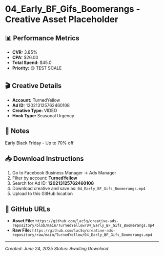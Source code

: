 # 04_Early_BF_Gifs_Boomerangs - Creative Asset Placeholder

## 📊 **Performance Metrics**
- **CVR:** 3.85%
- **CPA:** $26.00
- **Total Spend:** $45.0
- **Priority:** 🟡 TEST SCALE

## 🎬 **Creative Details**
- **Account:** TurnedYellow
- **Ad ID:** 120213125762460108
- **Creative Type:** VIDEO
- **Hook Type:** Seasonal Urgency

## 📝 **Notes**
Early Black Friday - Up to 70% off

## 📥 **Download Instructions**
1. Go to Facebook Business Manager → Ads Manager
2. Filter by account: **TurnedYellow**
3. Search for Ad ID: **120213125762460108**
4. Download creative and save as: `04_Early_BF_Gifs_Boomerangs.mp4`
5. Upload to this GitHub location

## 🔗 **GitHub URLs**
- **Asset File:** `https://github.com/lac5q/creative-ads-repository/blob/main/TurnedYellow/04_Early_BF_Gifs_Boomerangs.mp4`
- **Raw File:** `https://github.com/lac5q/creative-ads-repository/raw/main/TurnedYellow/04_Early_BF_Gifs_Boomerangs.mp4`

---
*Created: June 24, 2025*
*Status: Awaiting Download*
